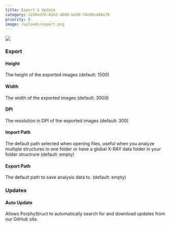 ```yaml
---
title: Export & Update
category: 3199ed78-426d-4060-be58-74200c486e76
priority: 0
image: /uploads/export.png
---
```

![](/uploads/export.png)
### Export
#### Height
The height of the exported images (default: 1500)

#### Width
The width of the exported images (default: 3000)

#### DPI
The resolution in DPI of the exported images (default: 300)

#### Import Path
The default path selected when opening files, useful when you analyze multiple structures in one folder or have a global X-RAY data folder in your folder structrure (default: empty)

#### Export Path
The default path to save analysis data to. (default: empty)

### Updates
#### Auto Update
Allows PorphyStruct to automatically search for and download updates from our GitHub site.